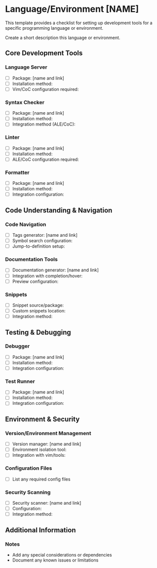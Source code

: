 # Language/Environment [NAME]

This template provides a checklist for setting up development tools for
a specific programming language or environment.

Create a short description this language or environment.

## Core Development Tools

### Language Server
- [ ] Package: [name and link]
- [ ] Installation method:
- [ ] Vim/CoC configuration required:

### Syntax Checker
- [ ] Package: [name and link]
- [ ] Installation method:
- [ ] Integration method (ALE/CoC):

### Linter
- [ ] Package: [name and link]
- [ ] Installation method:
- [ ] ALE/CoC configuration required:

### Formatter
- [ ] Package: [name and link]
- [ ] Installation method:
- [ ] Integration configuration:

## Code Understanding & Navigation

### Code Navigation
- [ ] Tags generator: [name and link]
- [ ] Symbol search configuration:
- [ ] Jump-to-definition setup:

### Documentation Tools
- [ ] Documentation generator: [name and link]
- [ ] Integration with completion/hover:
- [ ] Preview configuration:

### Snippets
- [ ] Snippet source/package:
- [ ] Custom snippets location:
- [ ] Integration method:

## Testing & Debugging

### Debugger
- [ ] Package: [name and link]
- [ ] Installation method:
- [ ] Integration configuration:

### Test Runner
- [ ] Package: [name and link]
- [ ] Installation method:
- [ ] Integration configuration:

## Environment & Security

### Version/Environment Management
- [ ] Version manager: [name and link]
- [ ] Environment isolation tool:
- [ ] Integration with vim/tools:

### Configuration Files
- [ ] List any required config files

### Security Scanning
- [ ] Security scanner: [name and link]
- [ ] Configuration:
- [ ] Integration method:

## Additional Information

### Notes
- Add any special considerations or dependencies
- Document any known issues or limitations

